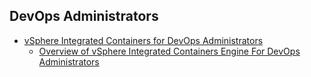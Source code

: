 ## DevOps Administrators

<!-- USE THIS SUMMARY FILE FOR PDF GENERATION ONLY -->

  * [vSphere Integrated Containers for DevOps Administrators](README.md)
    * [Overview of vSphere Integrated Containers Engine For DevOps Administrators](overview_of_vic_devops.md)
